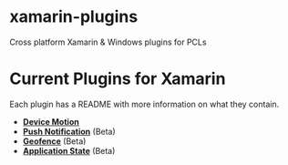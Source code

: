 xamarin-plugins
===============

Cross platform Xamarin & Windows plugins for PCLs

# Current Plugins for Xamarin

Each plugin has a README with more information on what they contain.
* **[Device Motion](https://github.com/rdelrosario/xamarin-plugins/tree/master/DeviceMotion)**
* **[Push Notification](https://github.com/rdelrosario/xamarin-plugins/tree/master/PushNotification)** (Beta)
* **[Geofence](https://github.com/domaven/xamarin-plugins/tree/master/Geofence)** (Beta)
* **[Application State](https://github.com/domaven/xamarin-plugins/tree/master/ApplicationState)** (Beta)